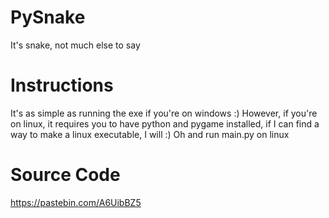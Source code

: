# PySnake
 It's snake, not much else to say
 
# Instructions
It's as simple as running the exe if you're on windows :)
However, if you're on linux, it requires you to have python and pygame installed, if I can find a way to make a linux executable, I will :)
Oh and run main.py on linux

# Source Code
 https://pastebin.com/A6UibBZ5
